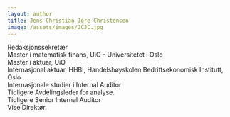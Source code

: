 ```yaml
---
layout: author
title: Jens Christian Jore Christensen
image: /assets/images/JCJC.jpg
---
```

Redaksjonssekretær\
Master i matematisk finans, UiO - Universitetet i Oslo\
Master i aktuar, UiO\
Internasjonal aktuar, HHBI, Handelshøyskolen Bedriftsøkonomisk Institutt, Oslo\
Internasjonale studier i Internal Auditor\
Tidligere Avdelingsleder for analyse.\
Tidligere Senior Internal Auditor\
Vise Direktør.

